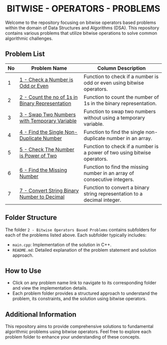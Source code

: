 <h1 align='center'>BITWISE - OPERATORS - PROBLEMS</h1>

Welcome to the repository focusing on bitwise operators based problems within the domain of Data Structures and Algorithms (DSA). This repository contains various problems that utilize bitwise operations to solve common algorithmic challenges.

## Problem List

| No | Problem Name | Column Description |
|---|---|---|
|1| [1 - Check a Number is Odd or Even][prob1]              | Function to check if a number is odd or even using bitwise operators. |
|2| [2 - Count the no of 1s in Binary Representation][prob2]| Function to count the number of 1s in the binary representation.      |
|3| [3 - Swap Two Numbers with Temporary Variable][prob3]   | Function to swap two numbers without using a temporary variable.      |
|4| [4 - Find the Single Non-Duplicate Number][prob4]       | Function to find the single non-duplicate number in an array.         |
|5| [5 - Check The Number is Power of Two][prob5]           | Function to check if a number is a power of two using bitwise operators. |
|6| [6 - Find the Missing Number][prob6]                    | Function to find the missing number in an array of consecutive integers. |
|7| [7 - Convert String Binary Number to Decimal][prob7]     | Function to convert a binary string representation to a decimal integer. |

## Folder Structure

The folder `2 - Bitwise Operators Based Problems` contains subfolders for each of the problems listed above. Each subfolder typically includes:

- `main.cpp`: Implementation of the solution in C++.
- `README.md`: Detailed explanation of the problem statement and solution approach.

## How to Use

- Click on any problem name link to navigate to its corresponding folder and view the implementation details.
- Each problem folder provides a structured approach to understand the problem, its constraints, and the solution using bitwise operators.

## Additional Information

This repository aims to provide comprehensive solutions to fundamental algorithmic problems using bitwise operators. Feel free to explore each problem folder to enhance your understanding of these concepts.

[prob1]: https://github.com/JawadSher/Data-Structures-Algorithms-Based-Problems/tree/main/03%20-%20Bitwise%20Operators%20Based%20Problems/1%20-%20Check%20a%20Number%20is%20Odd%20or%20Even
[prob2]: https://github.com/JawadSher/Data-Structures-Algorithms-Based-Problems/tree/main/03%20-%20Bitwise%20Operators%20Based%20Problems/2%20-%20Count%20the%20no%20of%201s%20in%20Binary%20Representation
[prob3]: https://github.com/JawadSher/Data-Structures-Algorithms-Based-Problems/tree/main/03%20-%20Bitwise%20Operators%20Based%20Problems/3%20-%20Swap%20Two%20Numbers%20with%20Temporary%20Variable
[prob4]: https://github.com/JawadSher/Data-Structures-Algorithms-Based-Problems/tree/main/03%20-%20Bitwise%20Operators%20Based%20Problems/4%20-%20Find%20the%20Single%20Non-Duplicate%20Number
[prob5]: https://github.com/JawadSher/Data-Structures-Algorithms-Based-Problems/tree/main/03%20-%20Bitwise%20Operators%20Based%20Problems/5%20-%20Check%20The%20Number%20is%20Power%20of%20Two
[prob6]: https://github.com/JawadSher/Data-Structures-Algorithms-Based-Problems/tree/main/03%20-%20Bitwise%20Operators%20Based%20Problems/6%20-%20Find%20the%20Missing%20Number
[prob7]: https://github.com/JawadSher/Data-Structures-Algorithms-Based-Problems/tree/main/03%20-%20Bitwise%20Operators%20Based%20Problems/7%20-%20Convert%20String%20Binary%20Number%20to%20Decimal
